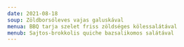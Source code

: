 ```yaml
---
date: 2021-08-18
soup: Zöldborsóleves vajas galuskával
menua: BBQ tarja szelet friss zöldséges kölessalátával
menub: Sajtos-brokkolis quiche bazsalikomos salátával
---
```

